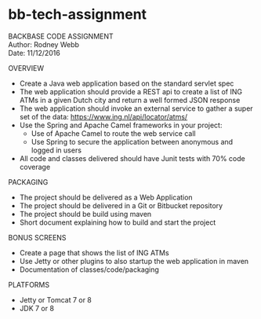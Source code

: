 # bb-tech-assignment
BACKBASE CODE ASSIGNMENT  
Author: Rodney Webb  
Date: 11/12/2016  
  
OVERVIEW  
 - Create a Java web application based on the standard servlet spec  
 - The web application should provide a REST api to create a list of ING ATMs in a given Dutch city and return a well formed JSON response  
 - The web application should invoke an external service to gather a super set of the data:  https://www.ing.nl/api/locator/atms/  
 - Use the Spring and Apache Camel frameworks in your project:  
   - Use of Apache Camel to route the web service call  
   - Use Spring to secure the application between anonymous and logged in users  
 - All code and classes delivered should have Junit tests with 70% code coverage  
  
PACKAGING
 - The project should be delivered as a Web Application  
 - The project should be delivered in a Git or Bitbucket repository  
 - The project should be build using maven  
 - Short document explaining how to build and start the project  
  
BONUS SCREENS  
 - Create a page that shows the list of ING ATMs  
 - Use Jetty or other plugins to also startup the web application in maven  
 - Documentation of classes/code/packaging  
  
PLATFORMS  
 - Jetty or Tomcat 7 or 8  
 - JDK 7 or 8
